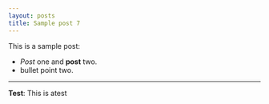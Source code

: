 ```yaml
---
layout: posts
title: Sample post 7
---
```


This is a sample post:
- *Post* one and **post** two.
- bullet point two.


---
**Test**: This is atest
